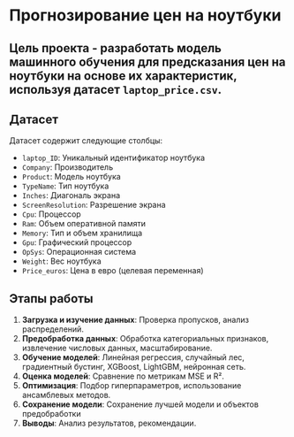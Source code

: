 # Прогнозирование цен на ноутбуки

## Цель проекта - разработать модель машинного обучения для предсказания цен на ноутбуки на основе их характеристик, используя датасет `laptop_price.csv`.

## Датасет
Датасет содержит следующие столбцы:
- `laptop_ID`: Уникальный идентификатор ноутбука
- `Company`: Производитель
- `Product`: Модель ноутбука
- `TypeName`: Тип ноутбука
- `Inches`: Диагональ экрана
- `ScreenResolution`: Разрешение экрана
- `Cpu`: Процессор
- `Ram`: Объем оперативной памяти
- `Memory`: Тип и объем хранилища
- `Gpu`: Графический процессор
- `OpSys`: Операционная система
- `Weight`: Вес ноутбука
- `Price_euros`: Цена в евро (целевая переменная)

## Этапы работы
1. **Загрузка и изучение данных**: Проверка пропусков, анализ распределений.
2. **Предобработка данных**: Обработка категориальных признаков, извлечение числовых данных, масштабирование.
3. **Обучение моделей**: Линейная регрессия, случайный лес, градиентный бустинг, XGBoost, LightGBM, нейронная сеть.
4. **Оценка моделей**: Сравнение по метрикам MSE и R².
5. **Оптимизация**: Подбор гиперпараметров, использование ансамблевых методов.
6. **Сохранение модели**: Сохранение лучшей модели и объектов предобработки
7. **Выводы**: Анализ результатов, рекомендации.

